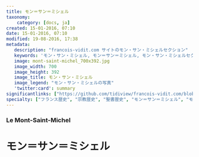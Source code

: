 ```yaml
---
title: モン＝サン＝ミシェル
taxonomy:
    category: [docs, ja]
created: 15-01-2016, 07:10
date: 15-01-2016, 07:10
modified: 19-08-2016, 17:38
metadata:
   description: "francois-vidit.com サイトのモン・サン・ミシェルセクション"
   keywords: 'モン・サン・ミシェル, モン＝サン＝ミシェル, モン・サン・ミシェルセクション, francois-vidit.com'
   image: mont-saint-michel_700x392.jpg
   image_width: 700
   image_height: 392
   image_title: モン・サン・ミシェル
   image_legend: "モン・サン・ミシェルの写真"
   'twitter:card': summary
significantlinks: ["https://github.com/tidiview/francois-vidit.com/blob/develop/user/sites/docs/pages/01.reference/04.mont-saint-michel/chapter.ja.md"]
specialty: ["フランス歴史", "宗教歴史", "聖書歴史", "モン＝サン＝ミシェル", "モン・サン・ミシェル"]
---
```

### Le Mont-Saint-Michel

# モン＝サン＝ミシェル